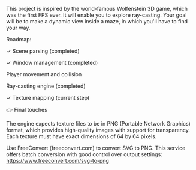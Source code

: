 This project is inspired by the world-famous Wolfenstein 3D game, which was the first FPS ever. It will enable you to explore ray-casting. Your goal will be to make a dynamic view inside a maze, in which you'll have to find your way.


Roadmap:

✓ Scene parsing (completed)

✓ Window management (completed)

Player movement and collision 

Ray-casting engine (completed)

✓ Texture mapping (current step)

👉 Final touches

The engine expects texture files to be in PNG (Portable Network Graphics) format, which provides high-quality images with support for transparency. Each texture must have exact dimensions of 64 by 64 pixels.

Use FreeConvert (freeconvert.com) to convert SVG to PNG. This service offers batch conversion with good control over output settings:
https://www.freeconvert.com/svg-to-png
